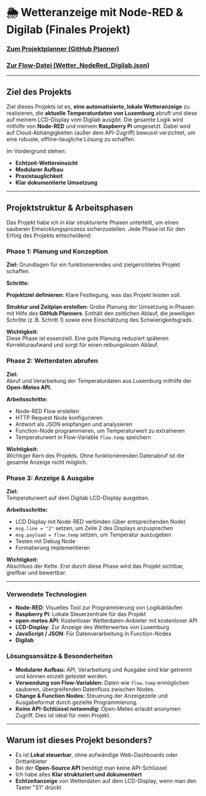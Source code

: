   # 🌦️ Wetteranzeige mit Node-RED & Digilab                            (Finales Projekt)


### [Zum Projektplanner (GitHub Planner)](https://github.com/users/ManCh738/projects/2)
### [Zur Flow-Datei (Wetter_NodeRed_Digilab.json)](./wetteranzeige_luxemburg.json)
---

## Ziel des Projekts

Ziel dieses Projekts ist es, **eine automatisierte, lokale Wetteranzeige** zu realisieren, die **aktuelle Temperaturdaten von Luxemburg** abruft und diese auf meinem LCD-Display vom Digilab ausgibt.
Die gesamte Logik wird mithilfe von **Node-RED** und meinem **Raspberry Pi** umgesetzt. Dabei wird auf Cloud-Abhängigkeiten (außer dem API-Zugriff) bewusst verzichtet, um eine robuste, offline-taugliche Lösung zu schaffen.

Im Vordergrund stehen:
- **Echtzeit-Wettereinsicht**
- **Modularer Aufbau**
- **Praxistauglichkeit**
- **Klar dokumentierte Umsetzung**

---

## Projektstruktur & Arbeitsphasen
Das Projekt habe ich in klar strukturierte Phasen unterteilt, um einen sauberen Entwicklungsprozess sicherzustellen. Jede Phase ist für den Erfolg des Projekts entscheidend:


### Phase 1: Planung und Konzeption
**Ziel:**
Grundlagen für ein funktionierendes und zielgerichtetes Projekt schaffen.

**Schritte:**

**Projektziel definieren:** Klare Festlegung, was das Projekt leisten soll.

**Struktur und Zeitplan erstellen:** Grobe Planung der Umsetzung in Phasen mit Hilfe des **GitHub Planners**. Enthält den zeitlichen Ablauf, die jeweiligen Schritte (z. B. Schritt 1) sowie eine Einschätzung des Schwierigkeitsgrads.

**Wichtigkeit:**  
Diese Phase ist essenziell. Eine gute Planung reduziert späteren Korrekturaufwand und sorgt für einen reibungslosen Ablauf.


### Phase 2: Wetterdaten abrufen

**Ziel:**  
Abruf und Verarbeitung der Temperaturdaten aus Luxemburg mithilfe der **Open-Meteo API.**

**Arbeitsschritte:**  
- Node-RED Flow erstellen  
- HTTP Request Node konfigurieren  
- Antwort als JSON empfangen und analysieren  
- Function-Node programmieren, um Temperaturwert zu extrahieren  
- Temperaturwert in Flow-Variable `flow.temp` speichern

**Wichtigkeit:**  
Wichtiger Kern des Projekts. Ohne funktionierenden Datenabruf ist die gesamte Anzeige nicht möglich.


### Phase 3: Anzeige & Ausgabe

**Ziel:**  
Temperaturwert auf dem Digilab LCD-Display ausgeben.

**Arbeitsschritte:**  
- LCD Display mit Node-RED verbinden (über entsprechenden Node)  
- `msg.line = "2"` setzen, um Zeile 2 des Displays anzusprechen  
- `msg.payload = flow.temp` setzen, um Temperatur auszugeben  
- Testen mit Debug Node  
- Formatierung implementieren

**Wichtigkeit:**  
Abschluss der Kette. Erst durch diese Phase wird das Projekt sichtbar, greifbar und bewertbar.

---

### Verwendete Technologien
- **Node-RED**: Visuelles Tool zur Programmierung von Logikabläufen
- **Raspberry Pi**: Lokale Steuerzentrale für das Projekt
- **open-meteo API**: Kostenloser Wetterdaten-Anbieter mit kostenloser API
- **LCD-Display**: Zur Anzeige des Wetterwertes von Luxemburg
- **JavaScript / JSON**: Für Datenverarbeitung in Function-Nodes
- **Digilab**



### Lösungsansätze & Besonderheiten

- **Modularer Aufbau:** API, Verarbeitung und Ausgabe sind klar getrennt und können einzelt getestet werden.
- **Verwendung von Flow-Variablen:** Daten wie `flow.temp` ermöglichen sauberen, übergreifenden Datenfluss zwischen Nodes.
- **Change & Function Nodes:** Steuerung der Anzeigezeile und Ausgabeformat durch gezielte Programmierung.
- **Keine API-Schlüssel notwendig:** Open-Meteo erlaubt anonymen Zugriff. Dies ist ideal für mein Projekt.

---

## Warum ist dieses Projekt besonders?

- Es ist **Lokal steuerbar**, ohne aufwändige Web-Dashboards oder Drittanbieter  
- Bei der **Open-Source API** benötigt man keine API-Schlüssel
- Ich habe alles **Klar strukturiert und dokumentiert** 
- **Echtzeitanzeige** von Wetterdaten auf dem LCD-Display, wenn man den Taster "S1" drückt

